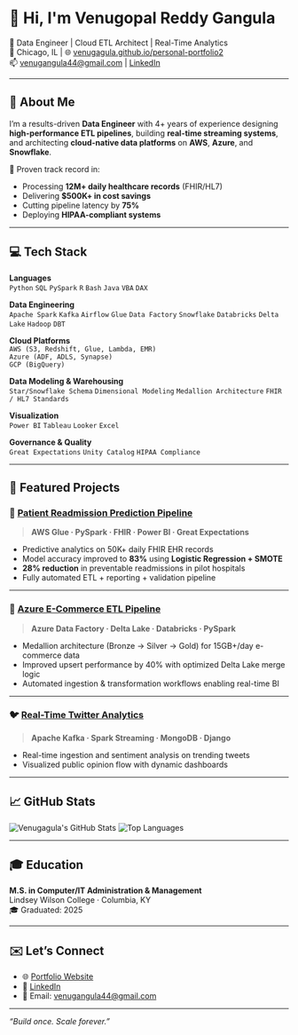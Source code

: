 # 👋 Hi, I'm Venugopal Reddy Gangula

🚀 Data Engineer | Cloud ETL Architect | Real-Time Analytics  
📍 Chicago, IL | 🌐 [venugagula.github.io/personal-portfolio2](https://venugagula.github.io/personal-portfolio2)  
📫 venugangula44@gmail.com | [LinkedIn](https://www.linkedin.com/in/venugopal-reddy-gangula-3a69b222b/)

---

## 🧠 About Me

I’m a results-driven **Data Engineer** with 4+ years of experience designing **high-performance ETL pipelines**, building **real-time streaming systems**, and architecting **cloud-native data platforms** on **AWS**, **Azure**, and **Snowflake**.

🔹 Proven track record in:
- Processing **12M+ daily healthcare records** (FHIR/HL7)
- Delivering **$500K+ in cost savings**
- Cutting pipeline latency by **75%**
- Deploying **HIPAA-compliant systems**

---

## 💻 Tech Stack

**Languages**  
`Python` `SQL` `PySpark` `R` `Bash` `Java` `VBA` `DAX`

**Data Engineering**  
`Apache Spark` `Kafka` `Airflow` `Glue` `Data Factory` `Snowflake` `Databricks` `Delta Lake` `Hadoop` `DBT`

**Cloud Platforms**  
`AWS (S3, Redshift, Glue, Lambda, EMR)`  
`Azure (ADF, ADLS, Synapse)`  
`GCP (BigQuery)`

**Data Modeling & Warehousing**  
`Star/Snowflake Schema` `Dimensional Modeling` `Medallion Architecture` `FHIR / HL7 Standards`

**Visualization**  
`Power BI` `Tableau` `Looker` `Excel`

**Governance & Quality**  
`Great Expectations` `Unity Catalog` `HIPAA Compliance`

---

## 🧪 Featured Projects

### 🏥 [Patient Readmission Prediction Pipeline](https://github.com/venugagula/Patient-Readmission-Prediction-Pipeline)  
> **AWS Glue · PySpark · FHIR · Power BI · Great Expectations**

- Predictive analytics on 50K+ daily FHIR EHR records
- Model accuracy improved to **83%** using **Logistic Regression + SMOTE**
- **28% reduction** in preventable readmissions in pilot hospitals
- Fully automated ETL + reporting + validation pipeline

---

### 🛒 [Azure E-Commerce ETL Pipeline](https://github.com/venugagula/azure-ecommerce-etl)  
> **Azure Data Factory · Delta Lake · Databricks · PySpark**

- Medallion architecture (Bronze → Silver → Gold) for 15GB+/day e-commerce data
- Improved upsert performance by 40% with optimized Delta Lake merge logic
- Automated ingestion & transformation workflows enabling real-time BI

---

### 🐦 [Real-Time Twitter Analytics](https://github.com/venugagula/Real-Time_Twitter_analysis)  
> **Apache Kafka · Spark Streaming · MongoDB · Django**

- Real-time ingestion and sentiment analysis on trending tweets
- Visualized public opinion flow with dynamic dashboards

---

## 📈 GitHub Stats

![Venugagula's GitHub Stats](https://github-readme-stats.vercel.app/api?username=venugagula&show_icons=true&theme=tokyonight)
![Top Languages](https://github-readme-stats.vercel.app/api/top-langs/?username=venugagula&layout=compact&theme=tokyonight)

---

## 🎓 Education

**M.S. in Computer/IT Administration & Management**  
Lindsey Wilson College · Columbia, KY  
🎓 Graduated: 2025

---

## ✉️ Let’s Connect

- 🌐 [Portfolio Website](https://venugagula.github.io/personal-portfolio2/)
- 💼 [LinkedIn](https://www.linkedin.com/in/venugopal-reddy-gangula-3a69b222b/)
- 📧 Email: venugangula44@gmail.com

---

_“Build once. Scale forever.”_

